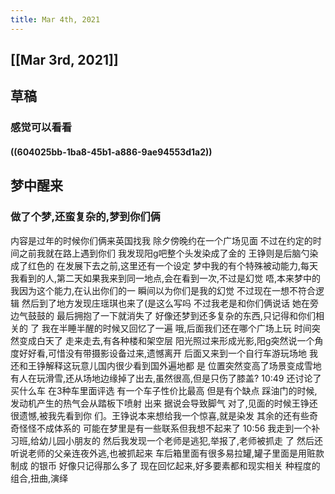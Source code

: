 ```yaml
---
title: Mar 4th, 2021
---
```


## [[Mar 3rd, 2021]]
## 草稿
### 感觉可以看看
#### ((604025bb-1ba8-45b1-a886-9ae94553d1a2))
## 梦中醒来
### 做了个梦,还蛮复杂的,梦到你们俩
内容是过年的时候你们俩来英国找我
除夕傍晚约在一个广场见面
不过在约定的时间之前我就在路上遇到你们
我发现阳g吧整个头发染成了金的
王铮则是后脑勺染成了红色的
在发展下去之前,这里还有一个设定
梦中我的有个特殊被动能力,每天我看到的人,第二天如果我来到同一地点,会在看到一次,不过是幻觉
唔,本来梦中的我因为这个能力,在认出你们的一
瞬间以为你们是我的幻觉
不过现在一想不符合逻辑
然后到了地方发现庄瑶琪也来了(是这么写吗
不过我老是和你们俩说话
她在旁边气鼓鼓的
最后拥抱了一下就消失了
好像还梦到还多复杂的东西,只记得和你们相关的
了
我在半睡半醒的时候又回忆了一遍
哦,后面我们还在哪个广场上玩
时间突然变成白天了
走来走去,有各种楼和架空层
阳光照过来形成光影,阳g突然说一个角度好好看,可惜没有带摄影设备过来,遗憾离开
后面又来到一个自行车游玩场地
我还和王铮解释这玩意儿国内很少看到国外遍地都
是
位置突然变高了场景变成雪地
有人在玩滑雪,还从场地边缘掉了出去,虽然很高,但是只伤了膝盖?
 10:49
还讨论了买什么车
在3种车里面评选
有一个车子性价比最高
但是有个缺点
踩油门的时候,发动机产生的热气会从踏板下喷射
出来
据说会导致脚气
对了,见面的时候王铮还很遗憾,被我先看到你
们。王铮说本来想给我一个惊喜,就是染发
其余的还有些奇奇怪怪不成体系的
可能在梦里是有一些联系但我想不起来了
 10:56
我走到一个补习班,给幼儿园小朋友的
然后我发现一个老师是逃犯,举报了,老师被抓走
了
然后还听说老师的父亲连夜外逃,也被抓起来
车后箱里面有很多易拉罐,罐子里面是用赃款制成
的银币
好像只记得那么多了
现在回忆起来,好多要素都和现实相关
种程度的组合,扭曲,演绎
